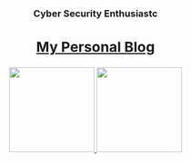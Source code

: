 <div align="center">
  <h3>Cyber Security Enthusiastc
  <a href="https://nao-compativel.github.io/nao-compativel/"><h2>My Personal Blog</h2></a>
</div>

<p align="center">
  <a href="https://github.com/nao-compativel">
    <img height="150em" src="https://github-readme-stats.vercel.app/api?username=nao-compativel&show_icons=true&theme=tokyonight&include_all_commits=true&count_private=true"/>
    <img height="150em" src="https://github-readme-stats.vercel.app/api/top-langs/?username=nao-compativel&layout=compact&langs_count=7&theme=tokyonight"/>
  </a>
</p>
